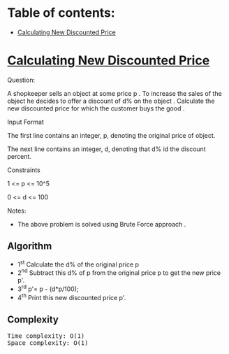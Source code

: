 # Table of contents:
- [Calculating New Discounted Price](#counting-new-discounted-price)



# [Calculating New Discounted Price](https://github.com/Lakhankumawat/LearnCPP/blob/discount/B-BruteForce/discountedPrice.cpp)

Question:<br>

A shopkeeper sells an object at some price p . To increase the sales of the object he decides to offer a discount of d% on the object . Calculate the new discounted price for which the customer buys the good .

Input Format

The first line contains an integer, p, denoting the original price of object.

The next line contains an integer, d, denoting that d% id the discount percent.

Constraints

1 <= p <= 10^5

0 <= d <= 100

Notes:
* The above problem is solved using Brute Force approach .



## Algorithm
* 1<sup>st</sup> Calculate the d% of the original price p
* 2<sup>nd</sup> Subtract this d% of p from the original price p to get the new price p'.
* 3<sup>rd</sup> p'= p - (d*p/100);
* 4<sup>th</sup> Print this new discounted price p'.


## Complexity
<pre>
Time complexity: O(1) 
Space complexity: O(1) 
</pre>
